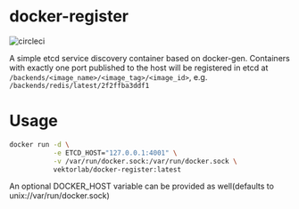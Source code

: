 # docker-register

![circleci][circleci]

A simple etcd service discovery container based on docker-gen. Containers with exactly one port published to the host will be registered in etcd at `/backends/<image_name>/<image_tag>/<image_id>`, e.g. `/backends/redis/latest/2f2ffba3ddf1`

# Usage

```bash
docker run -d \
           -e ETCD_HOST="127.0.0.1:4001" \
           -v /var/run/docker.sock:/var/run/docker.sock \
           vektorlab/docker-register:latest
```

An optional DOCKER_HOST variable can be provided as well(defaults to unix://var/run/docker.sock)

[circleci]: https://img.shields.io/circleci/build/gh/vektorcloud/docker-register?color=1dd6c9&logo=CircleCI&logoColor=1dd6c9&style=for-the-badge "docker-register"

